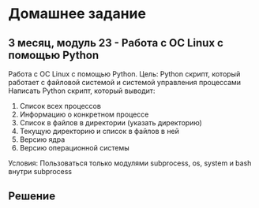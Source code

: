 # Домашнее задание

## 3 месяц, модуль 23 - Работа с ОС Linux с помощью Python

Работа с ОС Linux с помощью Python.
Цель: Python скрипт, который работает с файловой системой и системой управления процессами
Написать Python скрипт, который выводит:

1. Список всех процессов
2. Информацию о конкретном процессе
3. Список в файлов в директории (указать директорию)
4. Текущую директорию и список в файлов в ней
5. Версию ядра
6. Версию операционной системы


Условия:
Пользоваться только модулями subprocess, os, system и bash внутри subprocess 

## Решение

